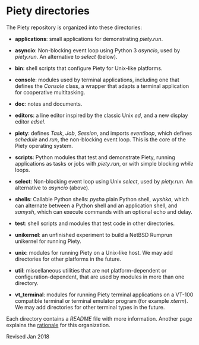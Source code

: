 
Piety directories
=================

The Piety repository is organized into these directories:

- **applications**: small applications for demonstrating *piety.run*.

- **asyncio**: Non-blocking event loop using Python 3 *asyncio*, used
   by *piety.run*.  An alternative to *select* (below).

- **bin**: shell scripts that configure Piety for Unix-like platforms.

- **console**: modules used by terminal applications, including 
    one that defines the *Console* class, a wrapper that adapts
    a terminal application for cooperative multitasking.

- **doc**: notes and documents.

- **editors**: a line editor inspired by the classic Unix *ed*, and a
    new display editor *edsel*.

- **piety**: defines *Task*, *Job*, *Session*, and imports *eventloop*, 
  which defines *schedule* and *run*, the non-blocking event loop.
  This is the core of the Piety operating system.

- **scripts**: Python modules that test and demonstrate Piety,
    running applications as tasks or jobs with *piety.run*,
    or with simple blocking *while* loops.

- **select**: Non-blocking event loop using Unix *select*, used by *piety.run*.
   An alternative to *asyncio* (above).

- **shells**: Callable Python shells: *pysh*a plain Python shell,
    *wyshka*, which can alternate between a Python shell and an 
    application shell, and *samysh*, which can execute commands 
    with an optional echo and delay.

- **test**: shell scripts and modules that test code in other
     directories.

- **unikernel**: an unfinished experiment to build a NetBSD Rumprun
    unikernel for running Piety.

- **unix**: modules for running Piety on a Unix-like host.
     We may add directories for other platforms in the future.

- **util**: miscellaneous utilities that are not
    platform-dependent or configuration-dependent, that are used by
    modules in more than one directory.

- **vt_terminal**: modules for running Piety terminal applications on
    a VT-100 compatible terminal or terminal emulator program (for
    example *xterm*).  We may add directories for other terminal types in
    the future.

Each directory contains a *README* file with more information.
Another page explains the [rationale](doc/modules.md) for this organization.

Revised Jan 2018
